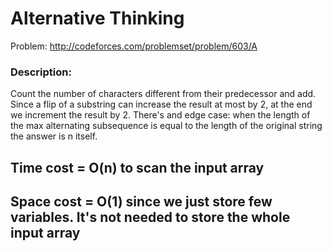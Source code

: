 # Alternative Thinking
Problem: http://codeforces.com/problemset/problem/603/A

### Description:
Count the number of characters different from their predecessor and add. Since a flip of a substring can increase the result at most by 2,
at the end we increment the result by 2.
There's and edge case: when the length of the max alternating subsequence is equal to the length of the original string
the answer is n itself.

## Time cost  = O(n) to scan the input array
## Space cost = O(1) since we just store few variables. It's not needed to store the whole input array